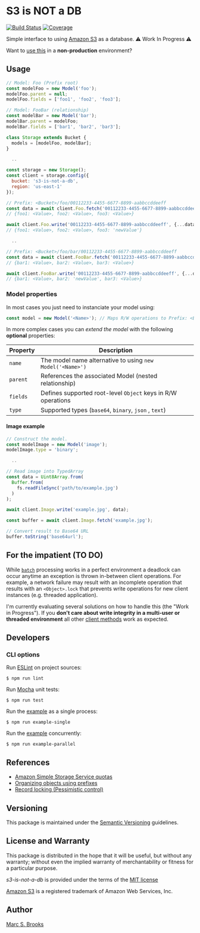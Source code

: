 # S3 is NOT a DB

[![Build Status](https://img.shields.io/github/actions/workflow/status/nuxy/s3-is-not-a-db/.github%2Fworkflows%2Fci.yml)](https://app.travis-ci.com/github/nuxy/s3-is-not-a-db) [![Coverage](https://coveralls.io/repos/nuxy/s3-is-not-a-db/badge.svg?branch=master)](https://coveralls.io/r/nuxy/s3-is-not-a-db?branch=master)

Simple interface to using [Amazon S3](https://docs.aws.amazon.com/AmazonS3/latest/userguide/Welcome.html) as a database. :warning: Work In Progress :warning:

Want to [use this](#for-the-impatient-to-do) in a **non-production** environment?

## Usage

```javascript
// Model: Foo (Prefix root)
const modelFoo = new Model('foo');
modelFoo.parent = null;
modelFoo.fields = ['foo1', 'foo2', 'foo3'];

// Model: FooBar (relationship)
const modelBar = new Model('bar');
modelBar.parent = modelFoo;
modelBar.fields = ['bar1', 'bar2', 'bar3'];

class Storage extends Bucket {
  models = [modelFoo, modelBar];
}

  ..

const storage = new Storage();
const client = storage.config({
  bucket: 's3-is-not-a-db',
  region: 'us-east-1'
});

// Prefix: <Bucket>/foo/00112233-4455-6677-8899-aabbccddeeff
const data = await client.Foo.fetch('00112233-4455-6677-8899-aabbccddeeff');
// {foo1: <Value>, foo2: <Value>, foo3: <Value>}

await client.Foo.write('00112233-4455-6677-8899-aabbccddeeff', {...data, foo1: 'newValue'});
// {foo1: <Value>, foo2: <Value>, foo3: 'newValue'}

  ..

// Prefix: <Bucket>/foo/bar/00112233-4455-6677-8899-aabbccddeeff
const data = await client.FooBar.fetch('00112233-4455-6677-8899-aabbccddeeff');
// {bar1: <Value>, bar2: <Value>, bar3: <Value>}

await client.FooBar.write('00112233-4455-6677-8899-aabbccddeeff', {...data, bar2: 'newValue'});
// {bar1: <Value>, bar2: 'newValue', bar3: <Value>}
```

### Model properties

In most cases you just need to instanciate your model using:

```javascript
const model = new Model('<Name>'); // Maps R/W operations to Prefix: <Bucket>/<Name>
```

In more complex cases you can _extend the model_ with the following **optional** properties:

| Property | Description                                                  |
|----------|--------------------------------------------------------------|
| `name`   | The model name alternative to using `new Model('<Name>')`    |
| `parent` | References the associated Model (nested relationship)        |
| `fields` | Defines supported root-level `Object` keys in R/W operations |
| `type`   | Supported types (`base64`, `binary`, `json` , `text`)        |

#### Image example

```javascript
// Construct the model.
const modelImage = new Model('image');
modelImage.type = 'binary';

  ..

// Read image into TypedArray
const data = Uint8Array.from(
  Buffer.from(
    fs.readFileSync('path/to/example.jpg')
  )
);

await client.Image.write('example.jpg', data);

const buffer = await client.Image.fetch('example.jpg');

// Convert result to Base64 URL
buffer.toString('base64url');
```

## For the impatient (TO DO)

While [`batch`](https://github.com/nuxy/s3-is-not-a-db/blob/master/src/bucket/Actions.js#L274) processing works in a perfect environment a deadlock can occur anytime an exception is thrown in-between client operations.  For example, a network failure may result with an incomplete operation that results with an `<Object>.lock` that prevents write operations for new client instances (e.g. threaded application).

I'm currently evaluating several solutions on how to handle this (the "Work in Progress").  If you **don't care about write integrity in a multi-user or threaded environment** all other [client methods](https://nuxy.github.io/s3-is-not-a-db) work as expected.

## Developers

### CLI options

Run [ESLint](https://eslint.org/) on project sources:

    $ npm run lint

Run [Mocha](https://mochajs.org) unit tests:

    $ npm run test

Run the [example](https://github.com/nuxy/s3-is-not-a-db/tree/master/example) as a single process:

    $ npm run example-single

Run the [example](https://github.com/nuxy/s3-is-not-a-db/tree/master/example) concurrently:

    $ npm run example-parallel

## References

- [Amazon Simple Storage Service quotas](https://docs.aws.amazon.com/general/latest/gr/s3.html#limits_s3)
- [Organizing objects using prefixes](https://docs.aws.amazon.com/AmazonS3/latest/userguide/using-prefixes.html)
- [Record locking (Pessimistic control)](https://en.wikipedia.org/wiki/Record_locking)

## Versioning

This package is maintained under the [Semantic Versioning](https://semver.org) guidelines.

## License and Warranty

This package is distributed in the hope that it will be useful, but without any warranty; without even the implied warranty of merchantability or fitness for a particular purpose.

_s3-is-not-a-db_ is provided under the terms of the [MIT license](http://www.opensource.org/licenses/mit-license.php)

[Amazon S3](https://aws.amazon.com/s3) is a registered trademark of Amazon Web Services, Inc.

## Author

[Marc S. Brooks](https://github.com/nuxy)
